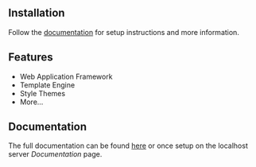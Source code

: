 ## Installation

Follow the [documentation](https://secure.ioport.com/Documentation)
for setup instructions and more information.

## Features

  * Web Application Framework
  * Template Engine
  * Style Themes
  * More...

## Documentation

The full documentation can be found [here](https://secure.ioport.com/Documentation) or once setup on the localhost server _Documentation_ page.
